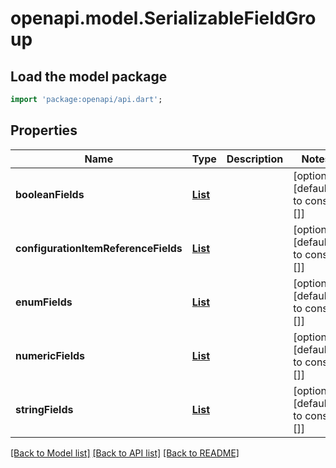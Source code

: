 # openapi.model.SerializableFieldGroup

## Load the model package
```dart
import 'package:openapi/api.dart';
```

## Properties
Name | Type | Description | Notes
------------ | ------------- | ------------- | -------------
**booleanFields** | [**List<BooleanField>**](BooleanField.md) |  | [optional] [default to const []]
**configurationItemReferenceFields** | [**List<ConfigurationItemReferenceField>**](ConfigurationItemReferenceField.md) |  | [optional] [default to const []]
**enumFields** | [**List<EnumField>**](EnumField.md) |  | [optional] [default to const []]
**numericFields** | [**List<NumericField>**](NumericField.md) |  | [optional] [default to const []]
**stringFields** | [**List<StringField>**](StringField.md) |  | [optional] [default to const []]

[[Back to Model list]](../README.md#documentation-for-models) [[Back to API list]](../README.md#documentation-for-api-endpoints) [[Back to README]](../README.md)


